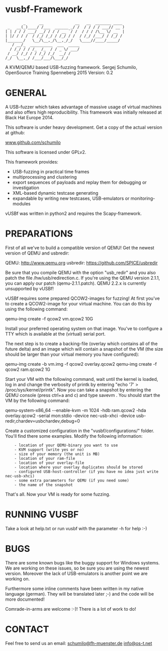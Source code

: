 vusbf-Framework
===========
	        _      __              __   __  _______ ____
	 _   __(_)____/ /___  ______ _/ /  / / / / ___// __ )
	| | / / / ___/ __/ / / / __ `/ /  / / / /\__ \/ __  |
	| |/ / / /  / /_/ /_/ / /_/ / /  / /_/ /___/ / /_/ /
	|_______/   \__/\__,_/\__,_/_/   \____//____/_____/
	   / __/_  __________  ___  _____
	  / /_/ / / /_  /_  / / _ \/ ___/
	 / __/ /_/ / / /_/ /_/  __/ /
	/_/  \__,_/ /___/___/\___/_/

A KVM/QEMU based USB-fuzzing framework.
Sergej Schumilo, OpenSource Training Spenneberg 2015
Version: 0.2

GENERAL
===========

A USB-fuzzer which takes advantage of massive usage of virtual machines and also offers high reproducibility.
This framework was initially released at Black Hat Europe 2014.

This software is under heavy development. Get a copy of the actual version at github:

www.github.com/schumilo

This software is licensed under GPLv2.


This framework provides:
- USB-fuzzing in practical time frames
- multiprocessing and clustering
- export sequences of payloads and replay them for debugging or investigation
- XML-based dynamic testcase generating 
- expandable by writing new testcases, USB-emulators or monitoring-modules

vUSBf was written in python2 and requires the Scapy-framework.

PREPARATIONS
==========

First of all we've to build a compatible version of QEMU! Get the newest version of QEMU and usbredir:

QEMU:           http://www.qemu.org
usbredir:       https://github.com/SPICE/usbredir

Be sure that you compile QEMU with the option "usb_redir" and you also patch the file /hw/usb/redirection.c.
If you're using the QEMU version 2.1.1, you can apply our patch (qemu-2.1.1.patch).
QEMU 2.2.x is currently unsupported by vUSBf!

vUSBf requires some prepared QCOW2-images for fuzzing!
At first you've to create a QCOW2-image for your virtual machine. You can do this by using the following command:

qemu-img create -f qcow2 vm.qcow2 10G

Install your preferred operating system on that image. You've to configure a TTY which is available at the (virtual) serial port.

The next step is to create a backing-file (overlay which contains all of the future delta) and an image which will contain a snapshot of the VM (the size should be larger than your virtual memory you have configured):

qemu-img create -b vm.img -f qcow2 overlay.qcow2
qemu-img create -f qcow2 ram.qcow2 1G

Start your VM with the following command, wait until the kernel is loaded, log in and change the verbosity of printk by entering "echo '7' > /proc/sys/kernel/printk".
Now you can take a snapshot by entering the QEMU console (press ctrl+a and c) and type savevm <name>. You should start the VM by the following command:

qemu-system-x86_64 --enable-kvm -m 1024 -hdb ram.qcow2 -hda overlay.qcow2 -serial mon:stdio -device nec-usb-xhci -device usb-redir,chardev=usbchardev,debug=0

Create a customized configuration in the "vusbf/configurations/" folder. You'll find there some examples. Modify the following information:

        - location of your QEMU-binary you want to use
        - KVM support (write yes or no)
        - size of your memory (the unit is MB)
        - location of your ram-file
        - location of your overlay-file
        - location where your overlay duplicates should be stored
        - configured USB-host-controller (if you have no idea just write nec-usb-xhci)
        - some extra parameters for QEMU (if you need some)
        - the name of the snapshot

That's all. Now your VM is ready for some fuzzing.

RUNNING VUSBF
==========

Take a look at help.txt or run vusbf with the parameter -h for help :-)


BUGS
==========

There are some known bugs like the buggy support for Windows systems. We are working on these issues, so be sure you are using the newest version.
Moreover the lack of USB-emulators is another point we are working on.

Furthermore some inline comments have been written in my native language (german). They will be translated later ;-) and the code will be more documented!

Comrade-in-arms are welcome :-)! 
There is a lot of work to do!


CONTACT
==========

Feel free to send us an email:
	schumilo@fh-muenster.de
	info@os-t.net


